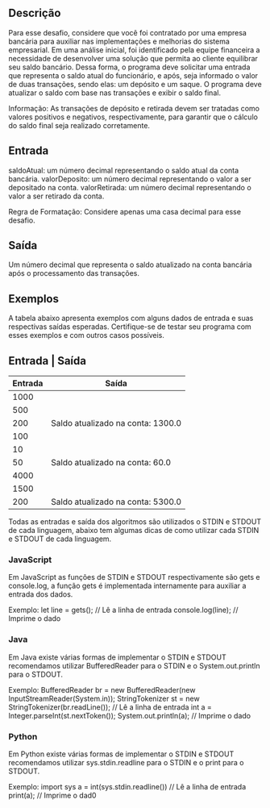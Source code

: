 ## Descrição
Para esse desafio, considere que você foi contratado por uma empresa bancária para auxiliar nas implementações e melhorias do sistema empresarial. Em uma análise inicial, foi identificado pela equipe financeira a necessidade de desenvolver uma solução que permita ao cliente equilibrar seu saldo bancário. Dessa forma, o programa deve solicitar uma entrada que representa o saldo atual do funcionário, e após, seja informado o valor de duas transações, sendo elas: um depósito e um saque. O programa deve atualizar o saldo com base nas transações e exibir o saldo final.

Informação: As transações de depósito e retirada devem ser tratadas como valores positivos e negativos, respectivamente, para garantir que o cálculo do saldo final seja realizado corretamente.
 

## Entrada
saldoAtual: um número decimal representando o saldo atual da conta bancária.
valorDeposito: um número decimal representando o valor a ser depositado na conta.
valorRetirada: um número decimal representando o valor a ser retirado da conta.

Regra de Formatação: Considere apenas uma casa decimal para esse desafio.

## Saída
 Um número decimal que representa o saldo atualizado na conta bancária após o processamento das transações.

## Exemplos
A tabela abaixo apresenta exemplos com alguns dados de entrada e suas respectivas saídas esperadas. Certifique-se de testar seu programa com esses exemplos e com outros casos possíveis.

## Entrada  |	Saída


| Entrada | Saída |
|---------|-------|
| 1000    |       |
| 500     |       |
| 200     | Saldo atualizado na conta: 1300.0 |
| 100     |       |
| 10      |       |
| 50      | Saldo atualizado na conta: 60.0 |
| 4000    |       |
| 1500    |       |
| 200     | Saldo atualizado na conta: 5300.0 |


Todas as entradas e saída dos algoritmos são utilizados o STDIN e STDOUT de cada linguagem, abaixo tem algumas dicas de como utilizar cada STDIN e STDOUT de cada linguagem.

### JavaScript

Em JavaScript as funções de STDIN e STDOUT respectivamente são gets e console.log, a função gets é implementada internamente para auxiliar a entrada dos dados.

Exemplo:
let line = gets(); // Lê a linha de entrada
console.log(line); // Imprime o dado

### Java

Em Java existe várias formas de implementar o STDIN e STDOUT recomendamos utilizar BufferedReader para o STDIN e o System.out.println para o STDOUT.

Exemplo:
BufferedReader br = new BufferedReader(new InputStreamReader(System.in));
StringTokenizer st = new StringTokenizer(br.readLine()); // Lê a linha de entrada
int a = Integer.parseInt(st.nextToken());
System.out.println(a); // Imprime o dado

### Python

Em Python existe várias formas de implementar o STDIN e STDOUT recomendamos utilizar sys.stdin.readline para o STDIN e o print para o STDOUT.

Exemplo:
import sys
a = int(sys.stdin.readline()) // Lê a linha de entrada
print(a); // Imprime o dad0
